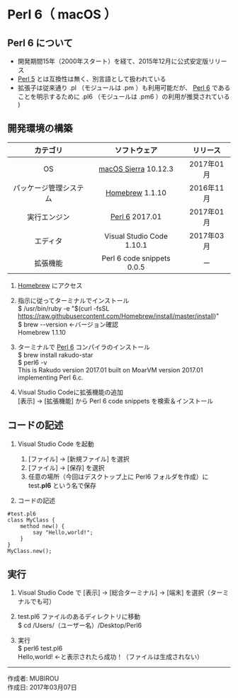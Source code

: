 # Perl 6（ macOS ）

## Perl 6 について

* 開発期間15年（2000年スタート）を経て、2015年12月に公式安定版リリース
* [Perl 5](https://github.com/mubirou/HelloWorld/blob/master/languages/Perl/README.md) とは互換性は無く、別言語として扱われている
* 拡張子は従来通り .pl （モジュールは .pm ）も利用可能だが、 [Perl 6](https://ja.wikipedia.org/wiki/Perl_6) であることを明示するために .pl6 （モジュールは .pm6 ）の利用が推奨されている 
)

## 開発環境の構築

|カテゴリ|ソフトウェア|リリース|
|:--:|:--:|:--:|
|OS|[macOS Sierra](https://ja.wikipedia.org/wiki/MacOS_Sierra) 10.12.3|2017年01月|
|パッケージ管理システム|[Homebrew](http://bit.ly/2mr4lzk) 1.1.10|2016年11月|
|実行エンジン|[Perl 6](https://ja.wikipedia.org/wiki/Perl_6) 2017.01|2017年01月|
|エディタ|Visual Studio Code 1.10.1|2017年03月|
|拡張機能|Perl 6 code snippets 0.0.5|ー|

1. [Homebrew](https://brew.sh/index_ja.html) にアクセス

1. 指示に従ってターミナルでインストール  
    $ /usr/bin/ruby -e "$(curl -fsSL https://raw.githubusercontent.com/Homebrew/install/master/install)"  
    $ brew --version ←バージョン確認  
    Homebrew 1.1.10

1. ターミナルで [Perl 6](https://ja.wikipedia.org/wiki/Perl_6) コンパイラのインストール  
    $ brew install rakudo-star  
    $ perl6 -v  
    This is Rakudo version 2017.01 built on MoarVM version 2017.01  
    implementing Perl 6.c.

1. Visual Studio Codeに拡張機能の追加  
    [表示] → [拡張機能] から Perl 6 code snippets を検索＆インストール

## コードの記述

1. Visual Studio Code を起動
    1. [ファイル] → [新規ファイル] を選択
    1. [ファイル] → [保存] を選択
    1. 任意の場所（今回はデスクトップ上に Perl6 フォルダを作成）に test<b>.pl6</b> という名で保存  

1. コードの記述
```
#test.pl6
class MyClass {
    method new() {
        say "Hello,world!";
    }
}
MyClass.new();
```

## 実行

1. Visual Studio Code で [表示] → [総合ターミナル] → [端末] を選択（ターミナルでも可）

1. test.pl6 ファイルのあるディレクトリに移動  
$ cd /Users/（ユーザー名）/Desktop/Perl6

1. 実行  
$ perl6 test.pl6  
Hello,world! ←と表示されたら成功！（ファイルは生成されない）

***
作成者: MUBIROU  
作成日: 2017年03月07日
